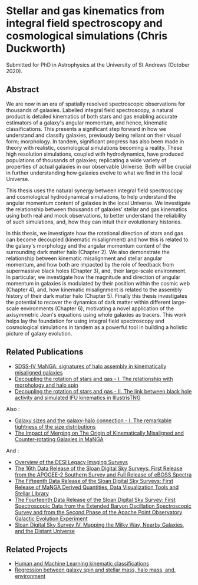 # Stellar and gas kinematics from integral field spectroscopy and cosmological simulations (Chris Duckworth)

Submitted for PhD in Astrophysics at the University of St Andrews (October 2020).

## Abstract 

We are now in an era of spatially resolved spectroscopic observations for thousands of galaxies. Labelled integral field spectroscopy, a natural product is detailed kinematics of both stars and gas enabling accurate estimators of a galaxy's angular momentum, and hence, kinematic classifications. This presents a significant step forward in how we understand and classify galaxies, previously being reliant on their visual form; morphology. In tandem, significant progress has also been made in theory with realistic, cosmological simulations becoming a reality. These high resolution simulations, coupled with hydrodynamics, have produced populations of thousands of galaxies; replicating a wide variety of properties of actual galaxies in our observable Universe. Both will be crucial in further understanding how galaxies evolve to what we find in the local Universe. 

This thesis uses the natural synergy between integral field spectroscopy and cosmological hydrodynamical simulations, to help understand the angular momentum content of galaxies in the local Universe. We investigate the relationship between thousands of galaxies' stellar and gas kinematics using both real and mock observations, to better understand the reliability of such simulations, and, how they can intuit their evolutionary histories.

In this thesis, we investigate how the rotational direction of stars and gas can become decoupled (kinematic misalignment) and how this is related to the galaxy's morphology and the angular momentum content of the surrounding dark matter halo (Chapter 2). We also demonstrate the relationship between kinematic misalignment and stellar angular momentum, and how both are impacted by the role of feedback from supermassive black holes (Chapter 3), and, their large-scale environment. In particular, we investigate how the magnitude and direction of angular momentum in galaxies is modulated by their position within the cosmic web (Chapter 4), and, how kinematic misalignment is related to the assembly history of their dark matter halo (Chapter 5). Finally this thesis investigates the potential to recover the dynamics of dark matter within different large-scale environments (Chapter 6), motivating a novel application of the axisymmetric Jean's equations using whole galaxies as tracers. This work helps lay the foundation for using integral field spectroscopy and cosmological simulations in tandem as a powerful tool in building a holistic picture of galaxy evolution.

## Related Publications

- [SDSS-IV MaNGA: signatures of halo assembly in kinematically misaligned galaxies](https://ui.adsabs.harvard.edu/abs/2019MNRAS.483..172D/abstract)
- [Decoupling the rotation of stars and gas - I. The relationship with morphology and halo spin](https://ui.adsabs.harvard.edu/abs/2020MNRAS.492.1869D/abstract)
- [Decoupling the rotation of stars and gas - II. The link between black hole activity and simulated IFU kinematics in IllustrisTNG](https://ui.adsabs.harvard.edu/abs/2020MNRAS.495.4542D/abstract)

Also : 
- [Galaxy sizes and the galaxy-halo connection - I. The remarkable tightness of the size distributions](https://ui.adsabs.harvard.edu/abs/2020MNRAS.492.1671Z/abstract)
- [The Impact of Merging on The Origin of Kinematically Misaligned and Counter-rotating Galaxies in MaNGA](https://ui.adsabs.harvard.edu/abs/2020MNRAS.tmp.3407L/abstract)

And : 
- [Overview of the DESI Legacy Imaging Surveys](https://ui.adsabs.harvard.edu/abs/2019AJ....157..168D/abstract)
- [The 16th Data Release of the Sloan Digital Sky Surveys: First Release from the APOGEE-2 Southern Survey and Full Release of eBOSS Spectra](https://ui.adsabs.harvard.edu/abs/2020ApJS..249....3A/abstract)
- [The Fifteenth Data Release of the Sloan Digital Sky Surveys: First Release of MaNGA Derived Quantities, Data Visualization Tools and Stellar Library](https://ui.adsabs.harvard.edu/abs/2019ApJS..240...23A/abstract)
- [The Fourteenth Data Release of the Sloan Digital Sky Survey: First Spectroscopic Data from the Extended Baryon Oscillation Spectroscopic Survey and from the Second Phase of the Apache Point Observatory Galactic Evolution Experiment](https://ui.adsabs.harvard.edu/abs/2018ApJS..235...42A/abstract)
- [Sloan Digital Sky Survey IV: Mapping the Milky Way, Nearby Galaxies, and the Distant Universe](https://ui.adsabs.harvard.edu/abs/2017AJ....154...28B/abstract)

## Related Projects

- [Human and Machine Learning kinematic classifications](https://github.com/Chris-Duckworth/kin_mis_classifications)
- [Regression between galaxy spin and stellar mass, halo mass, and, environment](https://github.com/Chris-Duckworth/spin_bias)
